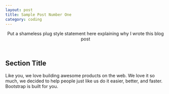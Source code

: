 ```yaml
---
layout: post
title: Sample Post Number One 
category: coding
---
```


<header class="jumbotron subhead" id="overview">  
  <p class="lead">Put a shameless plug style statement here explaining why I wrote this blog post</p>
</header>
<div class="marketing">  
  <div class="row">
    <div class="span8">      
      <h2>Section Title</h2>
      <p>Like you, we love building awesome products on the web. We love it so much, we decided to help people just like us do it easier, better, and faster. Bootstrap is built for you.</p>
    </div>
  </div>
</div>
